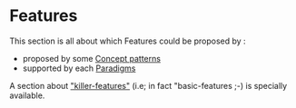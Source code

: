Features
==

This section is all about which Features could be proposed by :
*  proposed by some <a href="https://github.com/iPlumb3r/KeQuarks/tree/master/Concepts">Concept patterns</a> 
*  supported by each <a href="https://github.com/iPlumb3r/KeQuarks/tree/master/Paradigms">Paradigms</a> 

A section about <a href="https://github.com/iPlumb3r/KeQuarks/blob/master/Features/Killer-Features_EN.md">"killer-features"</a> (i.e; in fact "basic-features ;-) is specially available.

